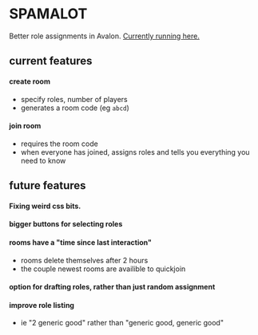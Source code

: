 # SPAMALOT

Better role assignments in Avalon. [Currently running here.](http://dylandmitri.pythonanywhere.com/)

## current features

#### create room 
 - specify roles, number of players
 - generates a room code (eg ```abcd```)
 
#### join room
 - requires the room code
 - when everyone has joined, assigns roles and tells you everything you need to know

## future features

#### Fixing weird css bits.

#### bigger buttons for selecting roles

#### rooms have a "time since last interaction"
- rooms delete themselves after 2 hours
- the couple newest rooms are availible to quickjoin

#### option for drafting roles, rather than just random assignment

#### improve role listing
- ie "2 generic good" rather than "generic good, generic good"
    

